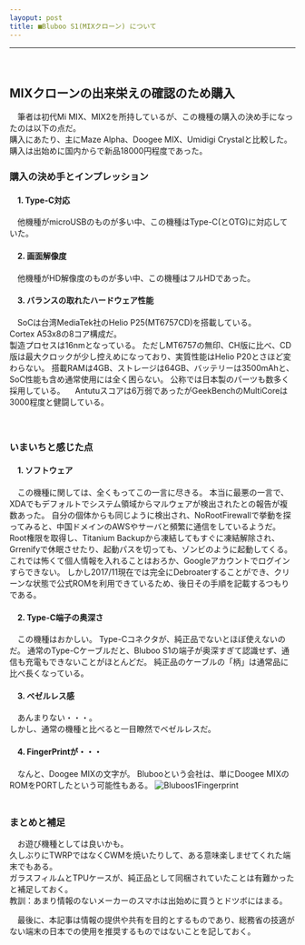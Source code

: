 ```yaml
---
layoput: post
title: ■Bluboo S1(MIXクローン) について
---
```

---
　
## **MIXクローンの出来栄えの確認のため購入**
 　筆者は初代Mi MIX、MIX2を所持しているが、この機種の購入の決め手になったのは以下の点だ。    
購入にあたり、主にMaze Alpha、Doogee MIX、Umidigi Crystalと比較した。  
購入は出始めに国内からで新品18000円程度であった。　　


### **購入の決め手とインプレッション**

#### 　1. Type-C対応
　他機種がmicroUSBのものが多い中、この機種はType-C(とOTG)に対応していた。


#### 　2. 画面解像度
　他機種がHD解像度のものが多い中、この機種はフルHDであった。  


#### 　3. バランスの取れたハードウェア性能
　SoCは台湾MediaTek社のHelio P25(MT6757CD)を搭載している。  
 Cortex A53x8の8コア構成だ。  
 製造プロセスは16nmとなっている。
 ただしMT6757の無印、CH版に比べ、CD版は最大クロックが少し控えめになっており、実質性能はHelio P20とさほど変わらない。
 搭載RAMは4GB、ストレージは64GB、バッテリーは3500mAhと、SoC性能も含め通常使用には全く困らない。
 公称では日本製のパーツも数多く採用している。
　Antutuスコアは6万弱であったがGeekBenchのMultiCoreは3000程度と健闘している。   

　　

### **いまいちと感じた点**

#### 　1. ソフトウェア

　この機種に関しては、全くもってこの一言に尽きる。
 本当に最悪の一言で、XDAでもデフォルトでシステム領域からマルウェアが検出されたとの報告が複数あった。
 自分の個体からも同じように検出され、NoRootFirewallで挙動を探ってみると、中国ドメインのAWSやサーバと頻繁に通信をしているようだ。
 Root権限を取得し、Titanium Backupから凍結してもすぐに凍結解除され、Grrenifyで休眠させたり、起動パスを切っても、ゾンビのように起動してくる。
 これでは怖くて個人情報を入れることはおろか、Googleアカウントでログインすらできない。
 しかし2017/11現在では完全にDebroaterすることができ、クリーンな状態で公式ROMを利用できているため、後日その手順を記載するつもりである。  

#### 　2. Type-C端子の奥深さ
　この機種はおかしい。
Type-Cコネクタが、純正品でないとほぼ使えないのだ。
通常のType-Cケーブルだと、Bluboo S1の端子が奥深すぎて認識せず、通信も充電もできないことがほとんどだ。
純正品のケーブルの「柄」は通常品に比べ長くなっている。


#### 　3. ベゼルレス感
　あんまりない・・・。  
 しかし、通常の機種と比べると一目瞭然でベゼルレスだ。

#### 　4. FingerPrintが・・・
　なんと、Doogee MIXの文字が。
Blubooという会社は、単にDoogee MIXのROMをPORTしたという可能性もある。
 ![Bluboos1Fingerprint](https://beni2nd.github.io/images/Bluboos1Fingerprint.png "Bluboos1Fingerprint")  
 　　

### **まとめと補足**

　お遊び機種としては良いかも。  
久しぶりにTWRPではなくCWMを焼いたりして、ある意味楽しませてくれた端末でもある。  
ガラスフィルムとTPUケースが、純正品として同梱されていたことは有難かったと補足しておく。    
教訓：あまり情報のないメーカーのスマホは出始めに買うとドツボにはまる。  

　最後に、本記事は情報の提供や共有を目的とするものであり、総務省の技適がない端末の日本での使用を推奨するものではないことを記しておく。
